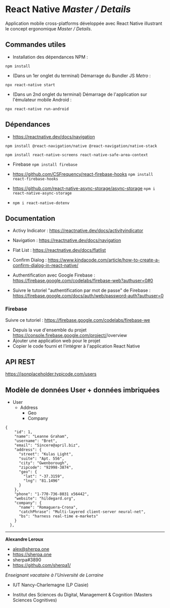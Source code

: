 # React Native _Master / Details_

Application mobile cross-platforms développée avec React Native illustrant le concept ergonomique _Master / Details_.

## Commandes utiles

- Installation des dépendances NPM :

`npm install`

- (Dans un 1er onglet du terminal) Démarrage du Bundler JS _Metro_ :

`npx react-native start`

- (Dans un 2nd onglet du terminal) Démarrage de l'application sur l'émulateur mobile Android :

`npx react-native run-android`

## Dépendances

- https://reactnative.dev/docs/navigation

`npm install @react-navigation/native @react-navigation/native-stack`

`npm install react-native-screens react-native-safe-area-context`

- Firebase 
`npm install firebase`

- https://github.com/CSFrequency/react-firebase-hooks
`npm install react-firebase-hooks`

- https://github.com/react-native-async-storage/async-storage
`npm i react-native-async-storage`

- `npm i react-native-dotenv`

## Documentation

- Activy Indicator : https://reactnative.dev/docs/activityindicator

- Navigation : https://reactnative.dev/docs/navigation

- Flat List : https://reactnative.dev/docs/flatlist

- Confirm Dialog : https://www.kindacode.com/article/how-to-create-a-confirm-dialog-in-react-native/

- Authentification avec Google Firebase : https://firebase.google.com/codelabs/firebase-web?authuser=0#0

- Suivre le tutoriel "authentification par mot de passe" de Firebase : https://firebase.google.com/docs/auth/web/password-auth?authuser=0

### Firebase

Suivre ce tutoriel : https://firebase.google.com/codelabs/firebase-we

- Depuis la vue d'ensemble du projet 
https://console.firebase.google.com/project/<nom-du-projet>/overview
- Ajouter une application web pour le projet
- Copier le code fourni et l'intégrer à l'application React Native



## API REST

https://jsonplaceholder.typicode.com/users

## Modèle de données __User__ + données imbriquées

- User
  - Address
    - Geo
    - Company

```
{
    "id": 1,
    "name": "Leanne Graham",
    "username": "Bret",
    "email": "Sincere@april.biz",
    "address": {
      "street": "Kulas Light",
      "suite": "Apt. 556",
      "city": "Gwenborough",
      "zipcode": "92998-3874",
      "geo": {
        "lat": "-37.3159",
        "lng": "81.1496"
      }
    },
    "phone": "1-770-736-8031 x56442",
    "website": "hildegard.org",
    "company": {
      "name": "Romaguera-Crona",
      "catchPhrase": "Multi-layered client-server neural-net",
      "bs": "harness real-time e-markets"
    }
  },
```

---

__Alexandre Leroux__

- alex@sherpa.one
- https://sherpa.one
- sherpa#3890
- https://github.com/sherpa1/

_Enseignant vacataire à l'Université de Lorraine_

- IUT Nancy-Charlemagne (LP Ciasie)

- Institut des Sciences du Digital, Management & Cognition (Masters Sciences Cognitives)